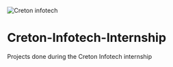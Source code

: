 ![Creton infotech](https://media.licdn.com/dms/image/v2/D5622AQGUv9epHMYT0w/feedshare-shrink_2048_1536/feedshare-shrink_2048_1536/0/1723447010970?e=2147483647&v=beta&t=LR8d7ESuHbyd0kz09eFHo3PiGG2gYSQpyYpckSKb3fo)


# Creton-Infotech-Internship
Projects done during the Creton Infotech internship
